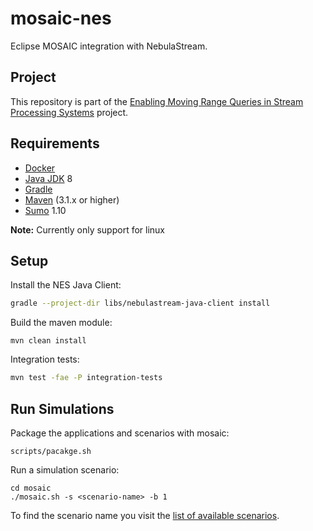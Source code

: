 # mosaic-nes
Eclipse MOSAIC integration with NebulaStream.

## Project

This repository is part of the [Enabling Moving Range Queries in Stream Processing Systems](https://github.com/users/paguos/projects/1) project.
## Requirements

- [Docker](https://www.docker.com/)
- [Java JDK](https://adoptopenjdk.net/) 8
- [Gradle](https://gradle.org)
- [Maven](https://maven.apache.org) (3.1.x or higher)
- [Sumo](https://www.eclipse.org/sumo/) 1.10

**Note:** Currently only support for linux

## Setup

Install the NES Java Client:

```sh
gradle --project-dir libs/nebulastream-java-client install
```

Build the maven module:

```
mvn clean install
```

Integration tests:

```sh
mvn test -fae -P integration-tests
```

## Run Simulations

Package the applications and scenarios with mosaic:

```shell
scripts/pacakge.sh
```

Run a simulation scenario:

```shell
cd mosaic
./mosaic.sh -s <scenario-name> -b 1
```

To find the scenario name you visit the [list of available scenarios](scenarios/README.md).
